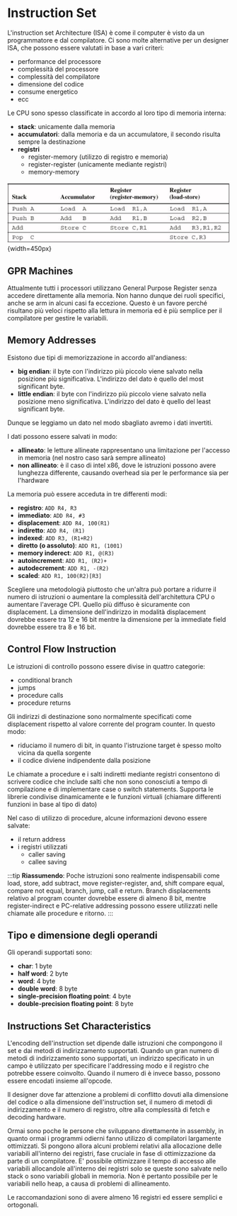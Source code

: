 # Instruction Set

<!-- lezione4: 06-10-2022 -->

L'instruction set Architecture (ISA) è come il computer è visto da un programmatore e dal compilatore. Ci sono molte alternative per un designer ISA, che possono essere valutati in base a vari criteri:

- performance del processore
- complessità del processore
- complessità del compilatore
- dimensione del codice
- consume energetico
- ecc

Le CPU sono spesso classificate in accordo al loro tipo di memoria interna:

- **stack**: unicamente dalla memoria
- **accumulatori**: dalla memoria e da un accumulatore, il secondo risulta sempre la destinazione
- **registri**
  - register-memory (utilizzo di registro e memoria)
  - register-register (unicamente mediante registri)
  - memory-memory

![Esempio di codice](../images/02_example_acc_stack_reg.png){width=450px}

## GPR Machines

Attualmente tutti i processori utilizzano General Purpose Register senza accedere direttamente alla memoria. Non hanno dunque dei ruoli specifici, anche se arm in alcuni casi fa eccezione. Questo è un favore perché risultano più veloci rispetto alla lettura in memoria ed è più semplice per il compilatore per gestire le variabili.

## Memory Addresses

Esistono due tipi di memorizzazione in accordo all'andianess:

- **big endian**: il byte con l'indirizzo più piccolo viene salvato nella posizione più significativa. L'indirizzo del dato è quello del most significant byte.
- **little endian**: il byte con l'indirizzo più piccolo viene salvato nella posizione meno significativa. L'indirizzo del dato è quello del least significant byte.

Dunque se leggiamo un dato nel modo sbagliato avremo i dati invertiti.

I dati possono essere salvati in modo:

- **allineato**: le letture allineate rappresentano una limitazione per l'accesso in memoria (nel nostro caso sarà sempre allineato)
- **non allineato**: è il caso di intel x86, dove le istruzioni possono avere lunghezza differente, causando overhead sia per le performance sia per l'hardware

La memoria può essere acceduta in tre differenti modi:

- **registro**: `ADD R4, R3`
- **immediato**: `ADD R4, #3`
- **displacement**: `ADD R4, 100(R1)`
- **indiretto**: `ADD R4, (R1)`
- **indexed**: `ADD R3, (R1+R2)`
- **diretto (o assoluto)**: `ADD R1, (1001)`
- **memory inderect**: `ADD R1, @(R3)`
- **autoincrement**: `ADD R1, (R2)+`
- **autodecrement**: `ADD R1, -(R2)`
- **scaled**: `ADD R1, 100(R2)[R3]`

Scegliere una metodologià piuttosto che un'altra può portare a ridurre il numero di istruzioni o aumentare la complessità dell'architettura CPU o aumentare l'average CPI. Quello più diffuso è sicuramente con displacement. La dimensione dell'indirizzo in modalità displacement dovrebbe essere tra 12 e 16 bit mentre la dimensione per la immediate field dovrebbe essere tra 8 e 16 bit.

## Control Flow Instruction

Le istruzioni di controllo possono essere divise in quattro categorie:

- conditional branch
- jumps
- procedure calls
- procedure returns

Gli indirizzi di destinazione sono normalmente specificati come displacement rispetto al valore corrente del program counter. In questo modo:

- riduciamo il numero di bit, in quanto l'istruzione target è spesso molto vicina da quella sorgente
- il codice diviene indipendente dalla posizione

Le chiamate a procedure e i salti indiretti mediante registri consentono di scrivere codice che include salti che non sono conosciuti a tempo di compilazione e di implementare case o switch statements. Supporta le librerie condivise dinamicamente e le funzioni virtuali (chiamare differenti funzioni in base al tipo di dato)

Nel caso di utilizzo di procedure, alcune informazioni devono essere salvate:

- il return address
- i registri utilizzati
  - caller saving
  - callee saving

:::tip
**Riassumendo**: Poche istruzioni sono realmente indispensabili come load, store, add subtract, move register-register, and, shift compare equal, compare not equal, branch, jump, call e return. Branch displacements relativo al program counter dovrebbe essere di almeno 8 bit, mentre register-indirect e PC-relative addressing possono essere utilizzati nelle chiamate alle procedure e ritorno.
:::

## Tipo e dimensione degli operandi

Gli operandi supportati sono:

- **char**: 1 byte
- **half word**: 2 byte
- **word**: 4 byte
- **double word**: 8 byte
- **single-precision floating point**: 4 byte
- **double-precision floating point**: 8 byte

## Instructions Set Characteristics

L'encoding dell'instruction set dipende dalle istruzioni che compongono il set e dai metodi di indirizzamento supportati. Quando un gran numero di metodi di indirizzamento sono supportati, un indirizzo specificato in un campo è utilizzato per specificare l'addressing modo e il registro che potrebbe essere coinvolto. Quando il numero di è invece basso, possono essere encodati insieme all'opcode.

Il designer dove far attenzione a problemi di conflitto dovuti alla dimensione del codice o alla dimensione dell'instruction set, il numero di metodi di indirizzamento e il numero di registro, oltre alla complessità di fetch e decoding hardware.

Ormai sono poche le persone che sviluppano direttamente in assembly, in quanto ormai i programmi odierni fanno utilizzo di compilatori largamente ottimizzati. Si pongono allora alcuni problemi relativi alla allocazione delle variabili all'interno dei registri, fase cruciale in fase di ottimizzazione da parte di un compilatore. E' possibile ottimizzare il tempo di accesso alle variabili allocandole all'interno dei registri solo se queste sono salvate nello stack o sono variabili globali in memoria. Non è pertanto possibile per le variabili nello heap, a causa di problemi di allineamento.

Le raccomandazioni sono di avere almeno 16 registri ed essere semplici e ortogonali.
